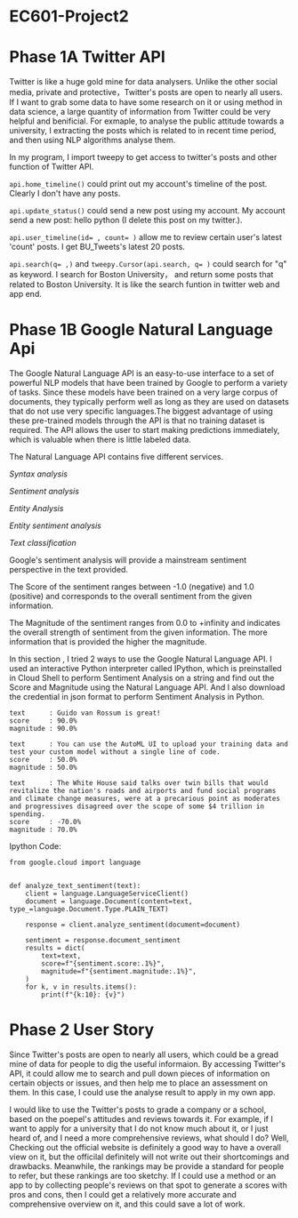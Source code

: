 # EC601-Project2

# Phase 1A Twitter API
Twitter is like a huge gold mine for data analysers. Unlike the other social media, private and protective，Twitter's posts are open to nearly all users. If I want to grab some data to have some research on it or using method in data science, a large quantity of information from Twitter could be very helpful and benificial. For exmaple, to analyse the public attitude towards a university, I extracting the posts which is related to in recent time period, and then using NLP algorithms analyse them.

In my program, I import tweepy to get access to twitter's posts and other function of Twitter API. 

`api.home_timeline()`
could print out my account's timeline of the post.  Clearly I don't have any posts.

`api.update_status()`
could send a new post using my account. My account send a new post: hello python (I delete this post on my twitter.).

`api.user_timeline(id= , count= )`
allow me to review certain user's latest 'count' posts. I get BU_Tweets's latest 20 posts. 

`api.search(q= ,)` and `tweepy.Cursor(api.search, q= )`
could search for "q" as keyword. I search for Boston University， and return some posts that related to Boston University. It is like the search funtion in twitter web and app end.

# Phase 1B Google Natural Language Api
The Google Natural Language API is an easy-to-use interface to a set of powerful NLP models that have been trained by Google to perform a variety of tasks. Since these models have been trained on a very large corpus of documents, they typically perform well as long as they are used on datasets that do not use very specific languages.The biggest advantage of using these pre-trained models through the API is that no training dataset is required. The API allows the user to start making predictions immediately, which is valuable when there is little labeled data.

The Natural Language API contains five different services.

*Syntax analysis*

*Sentiment analysis*

*Entity Analysis*

*Entity sentiment analysis*

*Text classification*

Google's sentiment analysis will provide a mainstream sentiment perspective in the text provided.

The Score of the sentiment ranges between -1.0 (negative) and 1.0 (positive) and corresponds to the overall sentiment from the given information.

The Magnitude of the sentiment ranges from 0.0 to +infinity and indicates the overall strength of sentiment from the given information. The more information that is provided the higher the magnitude.

In this section , I tried 2 ways to use the Google Natural Language API. I used an interactive Python interpreter called IPython, which is preinstalled in Cloud Shell to perform Sentiment Analysis on a string and find out the Score and Magnitude using the Natural Language API. And I also download the credential in json format to perform Sentiment Analysis in Python.
```
text      : Guido van Rossum is great!
score     : 90.0%
magnitude : 90.0%
```
```
text      : You can use the AutoML UI to upload your training data and test your custom model without a single line of code.
score     : 50.0%
magnitude : 50.0%
```
```
text      : The White House said talks over twin bills that would revitalize the nation's roads and airports and fund social programs and climate change measures, were at a precarious point as moderates and progressives disagreed over the scope of some $4 trillion in spending.
score     : -70.0%
magnitude : 70.0%
```
Ipython Code:
```
from google.cloud import language


def analyze_text_sentiment(text):
    client = language.LanguageServiceClient()
    document = language.Document(content=text, type_=language.Document.Type.PLAIN_TEXT)

    response = client.analyze_sentiment(document=document)

    sentiment = response.document_sentiment
    results = dict(
        text=text,
        score=f"{sentiment.score:.1%}",
        magnitude=f"{sentiment.magnitude:.1%}",
    )
    for k, v in results.items():
        print(f"{k:10}: {v}")
```

# Phase 2 User Story
Since Twitter's posts are open to nearly all users, which could be a gread mine of data for people to dig the useful informaion. By accessing Twitter's API, it could allow me to search and pull down pieces of information on certain objects or issues, and then help me to place an assessment on them. In this case, I could use the analyse result to apply in my own app.

I would like to use the Twitter's posts to grade a company or a school, based on the poepel's attitudes and reviews towards it. For example, if I want to apply for a university that I do not know much about it, or I just heard of, and I need a more comprehensive reviews, what should I do? Well, Checking out the official website is definitely a good way to have a overall view on it, but the officilal definitely will not write out their shortcomings and drawbacks. Meanwhile, the rankings may be provide a standard for people to refer, but these rankings are too sketchy. If I could use a method or an app to by collecting people's reviews on that spot to generate a scores with pros and cons, then I could get a relatively more accurate and comprehensive overview on it, and this could save a lot of work.
